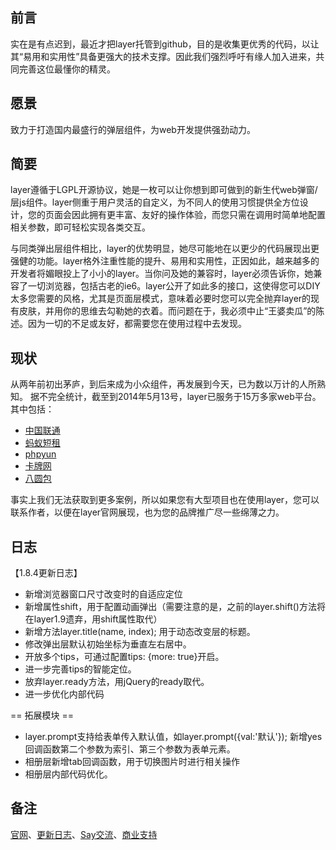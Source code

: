 ﻿## 前言
实在是有点迟到，最近才把layer托管到github，目的是收集更优秀的代码，以让其“易用和实用性”具备更强大的技术支撑。因此我们强烈呼吁有缘人加入进来，共同完善这位最懂你的精灵。

## 愿景
致力于打造国内最盛行的弹层组件，为web开发提供强劲动力。


## 简要
layer遵循于LGPL开源协议，她是一枚可以让你想到即可做到的新生代web弹窗/层js组件。layer侧重于用户灵活的自定义，为不同人的使用习惯提供全方位设计，您的页面会因此拥有更丰富、友好的操作体验，而您只需在调用时简单地配置相关参数，即可轻松实现各类交互。

与同类弹出层组件相比，layer的优势明显，她尽可能地在以更少的代码展现出更强健的功能。layer格外注重性能的提升、易用和实用性，正因如此，越来越多的开发者将媚眼投上了小小的layer。当你问及她的兼容时，layer必须告诉你，她兼容了一切浏览器，包括古老的ie6。layer公开了如此多的接口，这使得您可以DIY太多您需要的风格，尤其是页面层模式，意味着必要时您可以完全抛弃layer的现有皮肤，并用你的思维去勾勒她的衣着。而问题在于，我必须中止“王婆卖瓜”的陈述。因为一切的不足或友好，都需要您在使用过程中去发现。

## 现状
从两年前初出茅庐，到后来成为小众组件，再发展到今天，已为数以万计的人所熟知。
据不完全统计，截至到2014年5月13号，layer已服务于15万多家web平台。
其中包括：
* [中国联通](http://app.10010.com/)
* [蚂蚁短租](http://www.mayi.com/)
* [phpyun](http://www.phpyun.com/)
* [卡牌网](http://www.kapai.com/)
* [八圆包](http://www.bayuanbao.com/)


事实上我们无法获取到更多案例，所以如果您有大型项目也在使用layer，您可以联系作者，以便在layer官网展现，也为您的品牌推广尽一些绵薄之力。

## 日志
【1.8.4更新日志】
* 新增浏览器窗口尺寸改变时的自适应定位
* 新增属性shift，用于配置动画弹出（需要注意的是，之前的layer.shift()方法将在layer1.9遗弃，用shift属性取代）
* 新增方法layer.title(name, index); 用于动态改变层的标题。
* 修改弹出层默认初始坐标为垂直左右居中。
* 开放多个tips，可通过配置tips: {more: true}开启。
* 进一步完善tips的智能定位。
* 放弃layer.ready方法，用jQuery的ready取代。
* 进一步优化内部代码

== 拓展模块 ==
* layer.prompt支持给表单传入默认值，如layer.prompt({val:'默认'}); 新增yes回调函数第二个参数为索引、第三个参数为表单元素。
* 相册层新增tab回调函数，用于切换图片时进行相关操作
* 相册层内部代码优化。


## 备注
[官网](http://sentsin.com/jquery/layer/)、[更新日志](https://github.com/sentsin/layer/blob/master/Update%20Notes.txt)、[Say交流](http://say.sentsin.com/home-48.html)、[商业支持](http://url.cn/RAejZY)